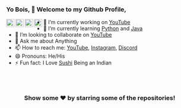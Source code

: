 ### Yo Bois, 🤘 Welcome to my Github Profile,

<a href="https://github.com/Jonak-Adipta-Kalita">
  <img align="left" alt="Jonak's Github" width="22px" src="https://cdn.jsdelivr.net/npm/simple-icons@v3/icons/github.svg" />
</a>

<a href="https://instagram.com/jonakadiptakalita_2596/">
  <img align="left" alt="Jonak's Instagram" width="22px" src="https://cdn.jsdelivr.net/npm/simple-icons@v3/icons/instagram.svg" />
</a>

<a href="https://discord.gg/txVed7">
  <img align="left" alt="Jonak's Discord" width="22px" src="https://cdn.jsdelivr.net/npm/simple-icons@3.7.0/icons/discord.svg" />
</a>

<a href="https://www.youtube.com/channel/UC6IPfVhkqfcfBZCko6Q9mnQ?view_as=subscriber/">
  <img align="left" alt="Jonak's YouTube" width="22px" src="https://cdn.jsdelivr.net/npm/simple-icons@v3/icons/youtube.svg" />
</a>

- 🔭 I’m currently working on [YouTube](https://www.youtube.com/)
- 🌱 I’m currently learning [Python](https://www.python.org/) and [Java](https://www.java.com/en/)
- 👯 I’m looking to collaborate on [YouTube](https://www.youtube.com/)
- 💬 Ask me about Anything
- 📫 How to reach me: [YouTube](https://www.youtube.com/channel/UC6IPfVhkqfcfBZCko6Q9mnQ?view_as=subscriber/), [Instagram](https://www.instagram.com/jonakadiptakalita_2596/?hl=en), [Discord](https://discord.gg/txVed7)
- 😄 Pronouns: He/His
- ⚡ Fun fact: I Love [Sushi](https://en.wikipedia.org/wiki/Sushi) Being an Indian

<br/>
<br/>

<div align="center">

### Show some ❤️ by starring some of the repositories!

</div>
